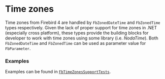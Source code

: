 # Time zones

Time zones from Firebird 4 are handled by `FbZonedDateTime` and `FbZonedTime` types respectively. Given the lack of proper support for time zones in .NET (especially cross platform), these types provide the building blocks for developer to work with time zones using some library (i.e. _NodaTime_). Both `FbZonedDateTime` and `FbZonedTime` can be used as parameter value for `FbParameter`.

### Examples

Examples can be found in [`FbTimeZonesSupportTests`](../src/FirebirdSql.Data.FirebirdClient.Tests/FbTimeZonesSupportTests.cs).
